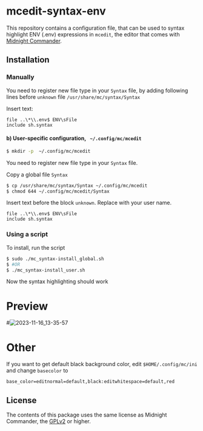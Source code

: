 # mcedit-syntax-env
This repository contains a configuration file, that can be used to syntax
highlight ENV (.env) expressions in `mcedit`, the editor that comes with [Midnight Commander](https://midnight-commander.org).

## Installation
### Manually
You need to register new file type in your `Syntax` file, by adding following lines before `unknown` file `/usr/share/mc/syntax/Syntax` 

Insert text:

```
file ..\*\\.env$ ENV\sFile
include sh.syntax
```

#### b) User-specific configuration, ` ~/.config/mc/mcedit`

```bash
$ mkdir -p  ~/.config/mc/mcedit
```

You need to register new file type in your `Syntax` file.

Copy a global file `Syntax`

```bash
$ cp /usr/share/mc/syntax/Syntax ~/.config/mc/mcedit
$ chmod 644 ~/.config/mc/mcedit/Syntax
```

Insert text before the block `unknown`. Replace <user> with your user name.

```
file ..\*\\.env$ ENV\sFile
include sh.syntax
```

### Using a script
To install, run the script

```bash
$ sudo ./mc_syntax-install_global.sh
$ #OR
$ ./mc_syntax-install_user.sh
```

Now the syntax highlighting should work

# Preview
#![2023-11-16_13-35-57](https://github.com/neosy/mcedit-syntax-env/assets/105918329/5c253801-47b9-4010-a853-f5d5f7eadba7)

# Other
If you want to get default black background color, edit `$HOME/.config/mc/ini` and change `basecolor` to

    base_color=editnormal=default,black:editwhitespace=default,red

## License
The contents of this package uses the same license as Midnight Commander, the [GPLv2](https://www.gnu.org/licenses/gpl-2.0.en.html) or higher.
